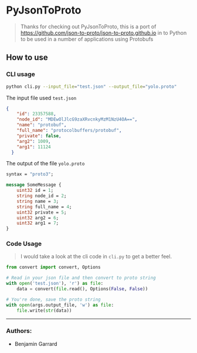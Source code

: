 # PyJsonToProto
> Thanks for checking out PyJsonToProto, this is a port of https://github.com/json-to-proto/json-to-proto.github.io in to Python to be used in a number of applications using Protobufs

## How to use

### CLI usage

```bash
python cli.py --input_file="test.json" --output_file="yolo.proto"
```

The input file used
`test.json`

```json
{
    "id": 23357588,
    "node_id": "MDEwOlJlcG9zaXRvcnkyMzM1NzU4OA==",
    "name": "protobuf",
    "full_name": "protocolbuffers/protobuf",
    "private": false,
    "arg2": 1009,
    "arg1": 11124
  }
```

The output of the file
`yolo.proto`

```protobuf
syntax = "proto3";

message SomeMessage {
    uint32 id = 1;
    string node_id = 2;
    string name = 3;
    string full_name = 4;
    uint32 private = 5;
    uint32 arg2 = 6;
    uint32 arg1 = 7;
}
```

### Code Usage
> I would take a look at the cli code in `cli.py` to get a better feel.

```python
from convert import convert, Options

# Read in your json file and then convert to proto string
with open('test.json'), 'r') as file:
    data = convert(file.read(), Options(False, False))

# You're done, save the proto string
with open(args.output_file, 'w') as file:
    file.write(str(data))
```
___

### Authors:
* Benjamin Garrard